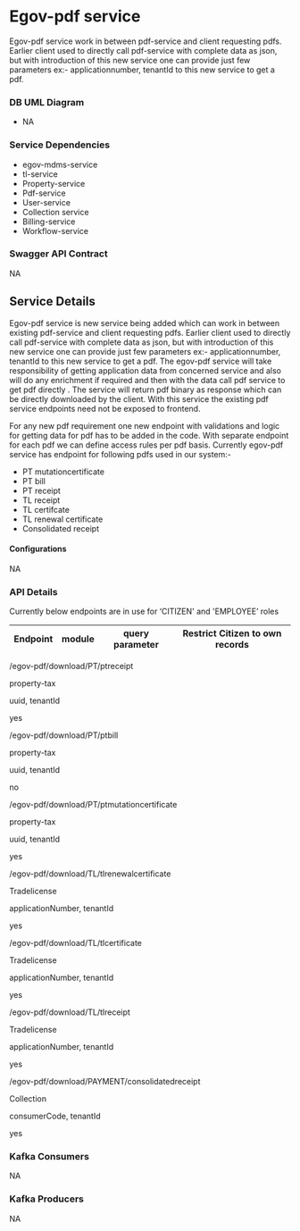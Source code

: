# Egov-pdf service

Egov-pdf service work in between pdf-service and client requesting pdfs. Earlier client used to directly call pdf-service with complete data as json, but with introduction of this new service one can provide just few parameters ex:- applicationnumber, tenantId to this new service to get a pdf. 
### DB UML Diagram

- NA

### Service Dependencies

- egov-mdms-service
- tl-service
- Property-service
- Pdf-service
- User-service
- Collection service
- Billing-service
- Workflow-service


### Swagger API Contract

NA

## Service Details

Egov-pdf service is new service being added which can work in between existing pdf-service and client requesting pdfs. Earlier client used to directly call pdf-service with complete data as json, but with introduction of this new service one can provide just few parameters ex:- applicationnumber, tenantId to this new service to get a pdf. The egov-pdf service will take responsibility of getting application data from concerned service and also will do any enrichment if required and then with the data call pdf service to get pdf directly . The service will return pdf binary as response which can be directly downloaded by the client. With this service the existing pdf service endpoints need not be exposed to frontend.

For any new pdf requirement one new endpoint with validations and logic for getting data for pdf has to be added in the code. With separate endpoint for each pdf we can define access rules per pdf basis. Currently egov-pdf service has endpoint for following pdfs used in our system:-

- PT mutationcertificate
- PT bill
- PT receipt
- TL receipt
- TL certifcate
- TL renewal certificate
- Consolidated receipt

#### Configurations
NA

### API Details
Currently below endpoints are in use for ‘CITIZEN' and 'EMPLOYEE’ roles

| Endpoint | module | query parameter | Restrict Citizen to own records |
| -------- | ------ | --------------- | ------------------------------- |
/egov-pdf/download/PT/ptreceipt

property-tax

uuid, tenantId

yes

/egov-pdf/download/PT/ptbill

property-tax

uuid, tenantId

no

/egov-pdf/download/PT/ptmutationcertificate

property-tax

uuid, tenantId

yes

/egov-pdf/download/TL/tlrenewalcertificate

Tradelicense

applicationNumber, tenantId

yes

/egov-pdf/download/TL/tlcertificate

Tradelicense

applicationNumber, tenantId

yes

/egov-pdf/download/TL/tlreceipt

Tradelicense

applicationNumber, tenantId

yes

/egov-pdf/download/PAYMENT/consolidatedreceipt

Collection

consumerCode, tenantId

yes



### Kafka Consumers
NA

### Kafka Producers
NA
